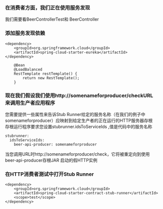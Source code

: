 ### 在消费者方面，我们正在使用服务发现

我们需要看BeerControllerTest和 BeerController

### 添加服务发现依赖
````
<dependency>
    <groupId>org.springframework.cloud</groupId>
    <artifactId>spring-cloud-starter-eureka</artifactId>
</dependency>
````

````
	@Bean
	@LoadBalanced
	RestTemplate restTemplate() {
		return new RestTemplate();
	}
````

### 现在我们假设我们使用http://somenameforproducer/checkURL 来调用生产者应用程序 
您需要提供一些属性来告诉Stub Runner给定的服务名称（在我们的例子中somenameforproducer）应映射到给定生产者的正在运行的HTTP服务器存根  
存根运行程序要求您设置stubrunner.idsToServiceIds ,值是代码中的服务名称
````
stubrunner:
  idsToServiceIds:
    beer-api-producer: somenameforproducer
````
当您调用URL时http://somenameforproducer/check，它将被重定向到使用beer-api-producer存根JAR 启动的假HTTP实例

### 在HTTP消费者测试中打开Stub Runner
````
<dependency>
	<groupId>org.springframework.cloud</groupId>
	<artifactId>spring-cloud-starter-contract-stub-runner</artifactId>
	<scope>test</scope>
</dependency>
````



